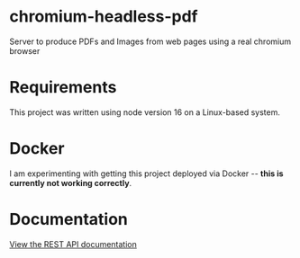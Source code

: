 # chromium-headless-pdf
Server to produce PDFs and Images from web pages using a real chromium browser

# Requirements

This project was written using node version 16 on a Linux-based system.

# Docker

I am experimenting with getting this project deployed via Docker -- **this is currently not working correctly**.

# Documentation

[View the REST API documentation](./doc/REST_API.md)
